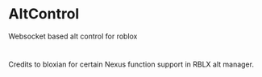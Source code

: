 # AltControl
Websocket based alt control for roblox
#
Credits to bloxian for certain Nexus function support in RBLX alt manager.
